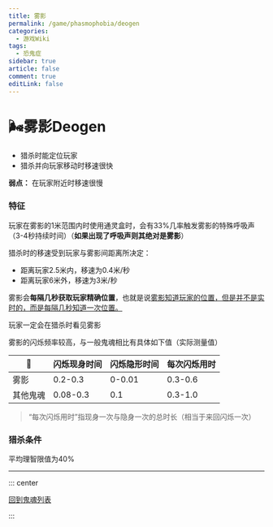 ```yaml
---
title: 雾影
permalink: /game/phasmophobia/deogen
categories:
  - 游戏Wiki
tags:
  - 恐鬼症
sidebar: true
article: false
comment: true
editLink: false
---
```


# 🌬️雾影Deogen
- 猎杀时能定位玩家
- 猎杀并向玩家移动时移速很快

**弱点：** 在玩家附近时移速很慢
### 特征
玩家在雾影的1米范围内时使用通灵盒时，会有33%几率触发雾影的特殊呼吸声（3-4秒持续时间）（**如果出现了呼吸声则其绝对是雾影**）

猎杀时的移速受到玩家与雾影间距离所决定：
- 距离玩家2.5米内，移速为0.4米/秒
- 距离玩家6米外，移速为3米/秒

雾影会**每隔几秒获取玩家精确位置**，也就是说<u>雾影知道玩家的位置，但是并不是实时的，而是每隔几秒知道一次位置。</u>

玩家一定会在猎杀时看见雾影

雾影的闪烁频率较高，与一般鬼魂相比有具体如下值（实际测量值）

|  👻 |  闪烁现身时间 | 闪烁隐形时间  |  每次闪烁用时 |
|---|---|---|---|
| 雾影  |  0.2-0.3 <Badge text="误差值0.02"/> | 0-0.01  | 0.3-0.6 <Badge text="误差值0.02"/>   |
| 其他鬼魂  |  0.08-0.3 | 0.1  |  0.3-1.0 |
> “每次闪烁用时”指现身一次与隐身一次的总时长（相当于来回闪烁一次）


### 猎杀条件

平均理智限值为40%



------

::: center

[<i class="fas fa-home"></i> 回到鬼魂列表](/game/phasmophobia/ghosttype/#鬼魂列表)

:::

